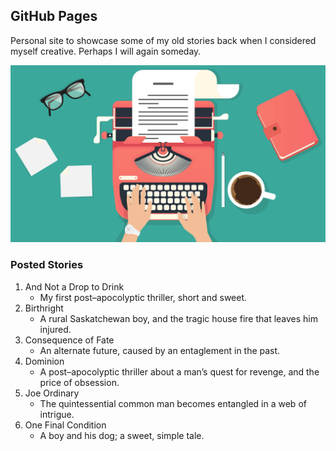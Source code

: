 ## GitHub Pages

Personal site to showcase some of my old stories back when I considered myself creative. Perhaps I will again someday.

![Me](writer.webp)

### Posted Stories

1. And Not a Drop to Drink
    - My first post–apocolyptic thriller, short and sweet.
2. Birthright
    - A rural Saskatchewan boy, and the tragic house fire that leaves him injured.
3. Consequence of Fate
    - An alternate future, caused by an entaglement in the past.
4. Dominion
    - A post–apocolyptic thriller about a man’s quest for revenge, and the price of obsession.
5. Joe Ordinary
    - The quintessential common man becomes entangled in a web of intrigue.
6. One Final Condition
    - A boy and his dog; a sweet, simple tale.